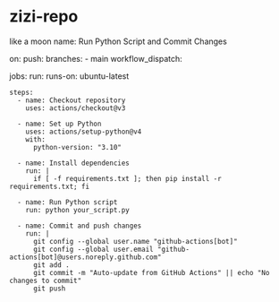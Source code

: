 # zizi-repo
like a moon
name: Run Python Script and Commit Changes

on:
  push:
    branches:
      - main
  workflow_dispatch:

jobs:
  run:
    runs-on: ubuntu-latest

    steps:
      - name: Checkout repository
        uses: actions/checkout@v3

      - name: Set up Python
        uses: actions/setup-python@v4
        with:
          python-version: "3.10"

      - name: Install dependencies
        run: |
          if [ -f requirements.txt ]; then pip install -r requirements.txt; fi

      - name: Run Python script
        run: python your_script.py

      - name: Commit and push changes
        run: |
          git config --global user.name "github-actions[bot]"
          git config --global user.email "github-actions[bot]@users.noreply.github.com"
          git add .
          git commit -m "Auto-update from GitHub Actions" || echo "No changes to commit"
          git push

